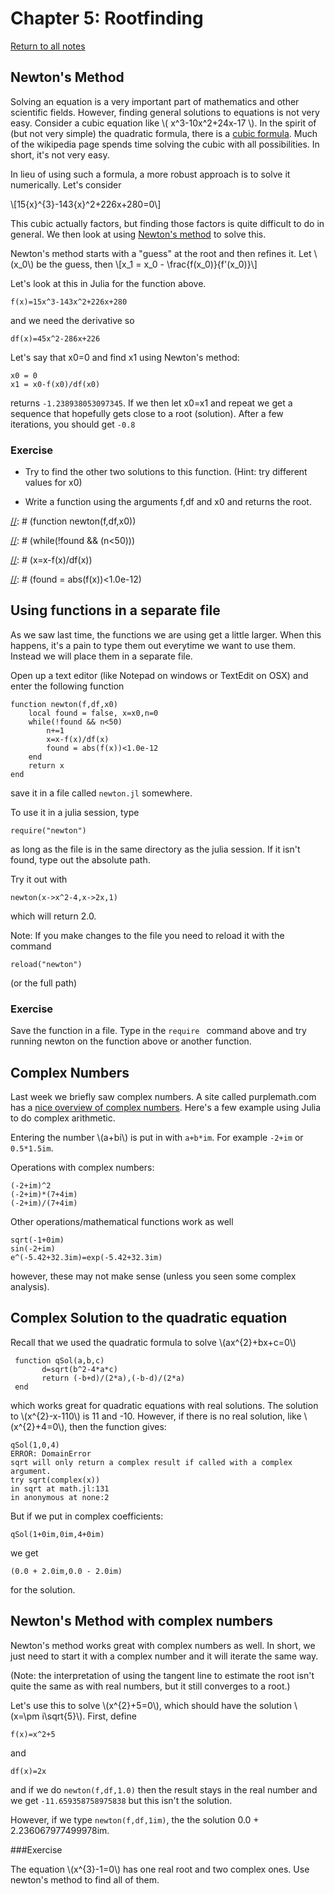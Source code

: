 Chapter 5:  Rootfinding
=============

[Return to all notes](../index.html)

Newton's Method
------------

Solving an equation is a very important part of mathematics and other scientific fields.  However, finding general solutions to equations is not very easy.  Consider a cubic equation like \\( x^3-10x^2+24x-17 \\).    In the spirit of (but not very simple) the quadratic formula, there is a [cubic formula](https://en.wikipedia.org/wiki/Cubic_function#Roots_of_a_cubic_function).  Much of the wikipedia page spends time solving the cubic with all possibilities.  In short, it's not very easy.

In lieu of using such a formula, a more robust approach is to solve it numerically.  Let's consider


\\[15{x}^{3}-143{x}^2+226x+280=0\\]

This cubic actually factors, but finding those factors is quite difficult to do in general.  We then look at using [Newton's method](https://en.wikipedia.org/wiki/Newton%27s_method) to solve this.

Newton's method starts with a "guess" at the root and then refines it.  Let \\(x_0\\) be the guess, then
\\[x_1 = x_0 - \frac{f(x_0)}{f'(x_0)}\\]

Let's look at this in Julia for the function above.  

```
f(x)=15x^3-143x^2+226x+280
```

and we need the derivative so

```
df(x)=45x^2-286x+226
```

Let's say that x0=0 and find x1 using Newton's method:

```
x0 = 0
x1 = x0-f(x0)/df(x0)
```

returns `-1.238938053097345`.  If we then let x0=x1 and repeat we get a sequence that hopefully gets close to a root (solution). After a few iterations, you should get `-0.8`

### Exercise

* Try to find the other two solutions to this function.  (Hint: try different values for x0)

* Write a function using the arguments f,df and x0 and returns the root.

[//]: # (Newton's Method)

[//]: # (This is the function that we derived in class:)

[//]: # (function newton(f,df,x0))

[//]: # (local found = false, x=x0,n=0)

[//]: # (while(!found && (n<50)))

[//]: # (n+=1)

[//]: # (x=x-f(x)/df(x))

[//]: # (found = abs(f(x))<1.0e-12)

[//]: # (end)

[//]: # (return x)

[//]: # (end)

Using functions in a separate file
-----------

As we saw last time, the functions we are using get a little larger.  When this happens, it's a pain to type them out everytime we want to use them.  Instead we will place them in a separate file.

Open up a text editor (like Notepad on windows or TextEdit on OSX) and enter the following function
```
function newton(f,df,x0)
    local found = false, x=x0,n=0
    while(!found && n<50)
        n+=1
        x=x-f(x)/df(x)
        found = abs(f(x))<1.0e-12
    end
    return x
end
```

save it in a file called `newton.jl` somewhere.

To use it in a julia session, type
```
require("newton")
```

as long as the file is in the same directory as the julia session. If it isn't found, type out the absolute path.

Try it out with
```
newton(x->x^2-4,x->2x,1)
```

which will return 2.0.  

Note:  If you make changes to the file you need to reload it with the command
```
reload("newton")
```

(or the full path)

### Exercise

Save the function in a file.  Type in the `require ` command above and try running newton on the function above or another function.


Complex Numbers
-----------

Last week we briefly saw complex numbers. A site called purplemath.com has a [nice overview of complex numbers](http://www.purplemath.com/modules/complex.htm).  Here's a few example using Julia to do complex arithmetic.

Entering the number \\(a+bi\\) is put in with `a+b*im`.  For example `-2+im` or `0.5*1.5im`.

Operations with complex numbers:
```
(-2+im)^2
(-2+im)*(7+4im)
(-2+im)/(7+4im)
```

Other operations/mathematical functions work as well
```
sqrt(-1+0im)
sin(-2+im)
e^(-5.42+32.3im)=exp(-5.42+32.3im)
```

however, these may not make sense (unless you seen some complex analysis).


Complex Solution to the quadratic equation
---------

Recall that we used the quadratic formula to solve \\(ax^{2}+bx+c=0\\)

```
 function qSol(a,b,c)
       d=sqrt(b^2-4*a*c)
       return (-b+d)/(2*a),(-b-d)/(2*a)
 end
```

which works great for quadratic equations with real solutions.  The solution to \\(x^{2}-x-110\\) is 11 and -10.  However, if there is no real solution, like \\(x^{2}+4=0\\), then the function gives:

```
qSol(1,0,4)
ERROR: DomainError
sqrt will only return a complex result if called with a complex argument.
try sqrt(complex(x))
in sqrt at math.jl:131
in anonymous at none:2
```

But if we put in complex coefficients:
```
qSol(1+0im,0im,4+0im)
```

we get
```
(0.0 + 2.0im,0.0 - 2.0im)
```

for the solution.  


Newton's Method with complex numbers
-----

Newton's method works great with complex numbers as well.  In short, we just need to start it with a complex number and it will iterate the same way.  

(Note: the interpretation of using the tangent line to estimate the root isn't quite the same as with real numbers, but it still converges to a root.)


Let's use this to solve \\(x^{2}+5=0\\), which should have the solution \\(x=\pm i\sqrt{5}\\).  First, define
```
f(x)=x^2+5
```

and
```
df(x)=2x
```

and if we do `newton(f,df,1.0)` then the result stays in the real number and we get `-11.659358758975838` but this isn't the solution.

However, if we type `newton(f,df,1im)`, the the solution 0.0 + 2.236067977499978im.  

###Exercise

The equation \\(x^{3}-1=0\\) has one real root and two complex ones.  Use newton's method to find all of them.  
